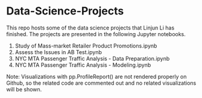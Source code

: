 # Data-Science-Projects
This repo hosts some of the data science projects that Linjun Li has finished. The projects are presented in the following Jupyter notebooks.

1. Study of Mass-market Retailer Product Promotions.ipynb
2. Assess the Issues in AB Test.ipynb
3. NYC MTA Passenger Traffic Analysis - Data Preparation.ipynb
3. NYC MTA Passenger Traffic Analysis - Modeling.ipynb

Note: 
Visualizations with pp.ProfileReport() are not rendered properly on Github, so the related code are commented out and no related visualizations will be shown.